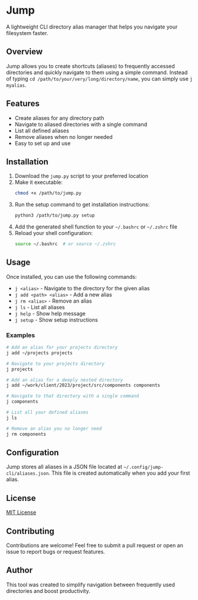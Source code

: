 # Jump

A lightweight CLI directory alias manager that helps you navigate your filesystem faster.

## Overview

Jump allows you to create shortcuts (aliases) to frequently accessed directories and quickly navigate to them using a simple command. Instead of typing `cd /path/to/your/very/long/directory/name`, you can simply use `j myalias`.

## Features

* Create aliases for any directory path
* Navigate to aliased directories with a single command
* List all defined aliases
* Remove aliases when no longer needed
* Easy to set up and use

## Installation

1. Download the `jump.py` script to your preferred location
2. Make it executable:
   ```bash
   chmod +x /path/to/jump.py
   ```
3. Run the setup command to get installation instructions:
   ```bash
   python3 /path/to/jump.py setup
   ```
4. Add the generated shell function to your `~/.bashrc` or `~/.zshrc` file
5. Reload your shell configuration:
   ```bash
   source ~/.bashrc  # or source ~/.zshrc
   ```

## Usage

Once installed, you can use the following commands:

* `j <alias>` - Navigate to the directory for the given alias
* `j add <path> <alias>` - Add a new alias
* `j rm <alias>` - Remove an alias
* `j ls` - List all aliases
* `j help` - Show help message
* `j setup` - Show setup instructions

### Examples

```bash
# Add an alias for your projects directory
j add ~/projects projects

# Navigate to your projects directory
j projects

# Add an alias for a deeply nested directory
j add ~/work/client/2023/project/src/components components

# Navigate to that directory with a single command
j components

# List all your defined aliases
j ls

# Remove an alias you no longer need
j rm components
```

## Configuration

Jump stores all aliases in a JSON file located at `~/.config/jump-cli/aliases.json`. This file is created automatically when you add your first alias.

## License

[MIT License](https://claude.ai/chat/LICENSE)

## Contributing

Contributions are welcome! Feel free to submit a pull request or open an issue to report bugs or request features.

## Author

This tool was created to simplify navigation between frequently used directories and boost productivity.
